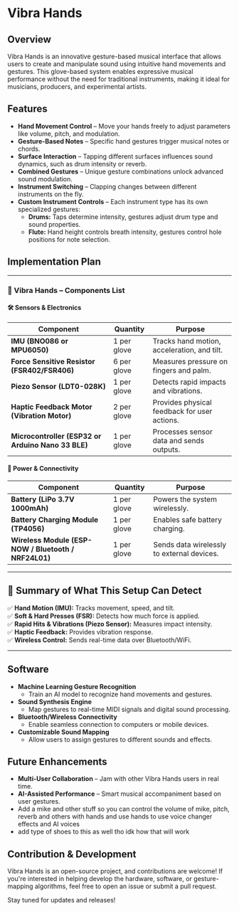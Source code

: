 # Vibra Hands

## Overview

Vibra Hands is an innovative gesture-based musical interface that allows users to create and manipulate sound using intuitive hand movements and gestures. This glove-based system enables expressive musical performance without the need for traditional instruments, making it ideal for musicians, producers, and experimental artists.

## Features

- **Hand Movement Control** – Move your hands freely to adjust parameters like volume, pitch, and modulation.
- **Gesture-Based Notes** – Specific hand gestures trigger musical notes or chords.
- **Surface Interaction** – Tapping different surfaces influences sound dynamics, such as drum intensity or reverb.
- **Combined Gestures** – Unique gesture combinations unlock advanced sound modulation.
- **Instrument Switching** – Clapping changes between different instruments on the fly.
- **Custom Instrument Controls** – Each instrument type has its own specialized gestures:
  - **Drums:** Taps determine intensity, gestures adjust drum type and sound properties.
  - **Flute:** Hand height controls breath intensity, gestures control hole positions for note selection.

## Implementation Plan

---

### 📌 Vibra Hands – Components List  

#### 🛠️ Sensors & Electronics  

| **Component** | **Quantity** | **Purpose** |
|--------------|------------|-------------|
| **IMU (BNO086 or MPU6050)** | 1 per glove | Tracks hand motion, acceleration, and tilt. |
| **Force Sensitive Resistor (FSR402/FSR406)** | 6 per glove | Measures pressure on fingers and palm. |
| **Piezo Sensor (LDT0-028K)** | 1 per glove | Detects rapid impacts and vibrations. |
| **Haptic Feedback Motor (Vibration Motor)** | 2 per glove | Provides physical feedback for user actions. |
| **Microcontroller (ESP32 or Arduino Nano 33 BLE)** | 1 per glove | Processes sensor data and sends outputs. |

#### 🔌 Power & Connectivity  

| **Component** | **Quantity** | **Purpose** |
|--------------|------------|-------------|
| **Battery (LiPo 3.7V 1000mAh)** | 1 per glove | Powers the system wirelessly. |
| **Battery Charging Module (TP4056)** | 1 per glove | Enables safe battery charging. |
| **Wireless Module (ESP-NOW / Bluetooth / NRF24L01)** | 1 per glove | Sends data wirelessly to external devices. |

---

## 📌 Summary of What This Setup Can Detect  
✅ **Hand Motion (IMU):** Tracks movement, speed, and tilt.  
✅ **Soft & Hard Presses (FSR):** Detects how much force is applied.  
✅ **Rapid Hits & Vibrations (Piezo Sensor):** Measures impact intensity.  
✅ **Haptic Feedback:** Provides vibration response.  
✅ **Wireless Control:** Sends real-time data over Bluetooth/WiFi.  

---
## **Software**

- **Machine Learning Gesture Recognition**
  - Train an AI model to recognize hand movements and gestures.
- **Sound Synthesis Engine**
  - Map gestures to real-time MIDI signals and digital sound processing.
- **Bluetooth/Wireless Connectivity**
  - Enable seamless connection to computers or mobile devices.
- **Customizable Sound Mapping**
  - Allow users to assign gestures to different sounds and effects.

## Future Enhancements

- **Multi-User Collaboration** – Jam with other Vibra Hands users in real time.
- **AI-Assisted Performance** – Smart musical accompaniment based on user gestures.
- Add a mike and other stuff so you can control the volume of mike, pitch, reverb and others with hands and use hands to use voice changer effects and AI voices
- add type of shoes to this as well tho idk how that will work
  
## Contribution & Development

Vibra Hands is an open-source project, and contributions are welcome! If you're interested in helping develop the hardware, software, or gesture-mapping algorithms, feel free to open an issue or submit a pull request.

Stay tuned for updates and releases!

